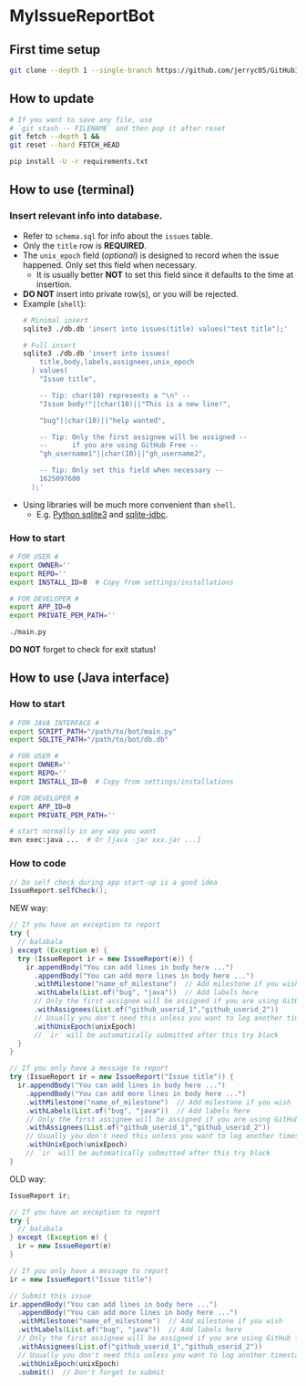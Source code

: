# MyIssueReportBot

## First time setup

```sh
git clone --depth 1 --single-branch https://github.com/jerryc05/GitHubIssueReportBot.git
```
## How to update

```sh
# If you want to save any file, use
# `git stash -- FILENAME` and then pop it after reset
git fetch --depth 1 &&
git reset --hard FETCH_HEAD

pip install -U -r requirements.txt
```

## How to use (terminal)

### Insert relevant info into database.
- Refer to `schema.sql` for info about the `issues` table.
- Only the `title` row is __REQUIRED__.
- The `unix_epoch` field (_optional_) is designed to record when the issue happened. Only set this field when necessary.
  - It is usually better __NOT__ to set this field since it defaults to the time at insertion.
- __DO NOT__ insert into private row(s), or you will be rejected.
- Example (`shell`):
  ```sh
  # Minimal insert
  sqlite3 ./db.db 'insert into issues(title) values("test title");'

  # Full insert
  sqlite3 ./db.db 'insert into issues(
      title,body,labels,assignees,unix_epoch
    ) values(
      "Issue title",

      -- Tip: char(10) represents a "\n" --
      "Issue body!"||char(10)||"This is a new line!",

      "bug"||char(10)||"help wanted",

      -- Tip: Only the first assignee will be assigned --
      --      if you are using GitHub Free --
      "gh_username1"||char(10)||"gh_username2",

      -- Tip: Only set this field when necessary --
      1625097600
    );'
- Using libraries will be much more convenient than `shell`.
  - E.g. [Python sqlite3](https://docs.python.org/3/library/sqlite3.html) and [sqlite-jdbc](https://github.com/xerial/sqlite-jdbc).

### How to start
```sh
# FOR USER #
export OWNER=''
export REPO=''
export INSTALL_ID=0  # Copy from settings/installations

# FOR DEVELOPER #
export APP_ID=0
export PRIVATE_PEM_PATH=''

./main.py
```
__DO NOT__ forget to check for exit status!

## How to use (Java interface)

### How to start

```sh
# FOR JAVA INTERFACE #
export SCRIPT_PATH="/path/to/bot/main.py"
export SQLITE_PATH="/path/to/bot/db.db"

# FOR USER #
export OWNER=''
export REPO=''
export INSTALL_ID=0  # Copy from settings/installations

# FOR DEVELOPER #
export APP_ID=0
export PRIVATE_PEM_PATH=''

# start normally in any way you want
mvn exec:java ...  # Or [java -jar xxx.jar ...]
```

### How to code

```java
// Do self check during app start-up is a good idea
IssueReport.selfCheck();
```
NEW way:
```java
// If you have an exception to report
try {
  // balabala
} except (Exception e) {
  try (IssueReport ir = new IssueReport(e)) {
    ir.appendBody("You can add lines in body here ...")
      .appendBody("You can add more lines in body here ...")
      .withMilestone("name_of_milestone")  // Add milestone if you wish
      .withLabels(List.of("bug", "java"))  // Add labels here
      // Only the first assignee will be assigned if you are using GitHub free
      .withAssignees(List.of("github_userid_1","github_userid_2"))
      // Usually you don't need this unless you want to log another timestamp
      .withUnixEpoch(unixEpoch)
      // `ir` will be automatically submitted after this try block
  }
}
```

```java
// If you only have a message to report
try (IssueReport ir = new IssueReport("Issue title")) {
  ir.appendBody("You can add lines in body here ...")
    .appendBody("You can add more lines in body here ...")
    .withMilestone("name_of_milestone")  // Add milestone if you wish
    .withLabels(List.of("bug", "java"))  // Add labels here
    // Only the first assignee will be assigned if you are using GitHub free
    .withAssignees(List.of("github_userid_1","github_userid_2"))
    // Usually you don't need this unless you want to log another timestamp
    .withUnixEpoch(unixEpoch)
    // `ir` will be automatically submitted after this try block
}
```

OLD way:
```java
IssueReport ir;

// If you have an exception to report
try {
  // balabala
} except (Exception e) {
  ir = new IssueReport(e)
}

// If you only have a message to report
ir = new IssueReport("Issue title")

// Submit this issue
ir.appendBody("You can add lines in body here ...")
  .appendBody("You can add more lines in body here ...")
  .withMilestone("name_of_milestone")  // Add milestone if you wish
  .withLabels(List.of("bug", "java"))  // Add labels here
  // Only the first assignee will be assigned if you are using GitHub free
  .withAssignees(List.of("github_userid_1","github_userid_2"))
  // Usually you don't need this unless you want to log another timestamp
  .withUnixEpoch(unixEpoch)
  .submit()  // Don't forget to submit
```
